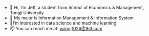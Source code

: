 - 👋 Hi, I’m Jeff, a student from School of Economics & Management, Tongji University
- 👀 My major is Information Management & Information System
- 🌊I’m interested in data science and machine learning
- 📫 You can reach me at: wangjf026@163.com


<!---
JeffWang26/JeffWang26 is a ✨ special ✨ repository because its `README.md` (this file) appears on your GitHub profile.
You can click the Preview link to take a look at your changes.
--->
